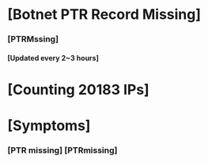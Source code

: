 # [Botnet PTR Record Missing]
### [PTRMssing]
#### [Updated every 2~3 hours]

# [Counting 20183 IPs]

# [Symptoms] 
###   [PTR missing] [PTRmissing]
